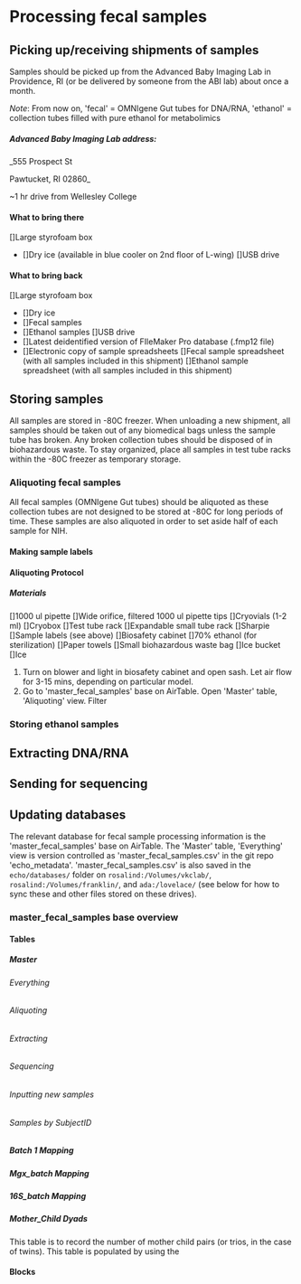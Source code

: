 # Processing fecal samples

## Picking up/receiving shipments of samples

Samples should be picked up from the Advanced Baby Imaging Lab in Providence, RI
(or be delivered by someone from the ABI lab) about once a month.

*Note*: From now on, 'fecal' = OMNIgene Gut tubes for DNA/RNA,
'ethanol' = collection tubes filled with pure ethanol for metabolimics

##### Advanced Baby Imaging Lab address:

_555 Prospect St

Pawtucket, RI 02860_

~1 hr drive from Wellesley College

#### What to bring there
[]Large styrofoam box
- []Dry ice (available in blue cooler on 2nd floor of L-wing)
[]USB drive

#### What to bring back
[]Large styrofoam box
- []Dry ice
- []Fecal samples
- []Ethanol samples
[]USB drive
- []Latest deidentified version of FIleMaker Pro database (.fmp12 file)
- []Electronic copy of sample spreadsheets
[]Fecal sample spreadsheet (with all samples included in this shipment)
[]Ethanol sample spreadsheet (with all samples included in this shipment)

## Storing samples

All samples are stored in -80C freezer. When unloading a new shipment, all samples
should be taken out of any biomedical bags unless the sample tube has broken.
Any broken collection tubes should be disposed of in biohazardous waste. To stay
organized, place all samples in test tube racks within the -80C freezer as temporary storage.

### Aliquoting fecal samples

All fecal samples (OMNIgene Gut tubes) should be aliquoted as these collection tubes
are not designed to be stored at -80C for long periods of time. These samples are also
aliquoted in order to set aside half of each sample for NIH.

#### Making sample labels


#### Aliquoting Protocol
##### Materials
[]1000 ul pipette
[]Wide orifice, filtered 1000 ul pipette tips
[]Cryovials (1-2 ml)
[]Cryobox
[]Test tube rack
[]Expandable small tube rack
[]Sharpie
[]Sample labels (see above)
[]Biosafety cabinet
[]70% ethanol (for sterilization)
[]Paper towels
[]Small biohazardous waste bag
[]Ice bucket
[]Ice

1. Turn on blower and light in biosafety cabinet and open sash. Let air flow for
3-15 mins, depending on particular model.
2. Go to 'master_fecal_samples' base on AirTable. Open 'Master' table, 'Aliquoting' view.
Filter


### Storing ethanol samples

##  Extracting DNA/RNA

## Sending for sequencing

## Updating databases

The relevant database for fecal sample processing information is the 'master_fecal_samples'
base on AirTable. The 'Master' table, 'Everything' view is version controlled as 'master_fecal_samples.csv'
in the git repo 'echo_metadata'. 'master_fecal_samples.csv' is also saved in the `echo/databases/` folder on
`rosalind:/Volumes/vkclab/`, `rosalind:/Volumes/franklin/`, and `ada:/lovelace/`
(see below for how to sync these and other files stored on these drives).

### master_fecal_samples base overview
#### Tables
##### Master
###### Everything
###### Aliquoting
###### Extracting
###### Sequencing
###### Inputting new samples
###### Samples by SubjectID

##### Batch 1 Mapping
##### Mgx_batch Mapping
##### 16S_batch Mapping
##### Mother_Child Dyads

This table is to record the number of mother child pairs (or trios, in the case of
twins). This table is populated by using the

#### Blocks

### 
